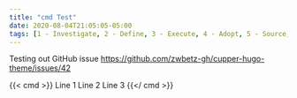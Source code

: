 ```yaml
---
title: "cmd Test"
date: 2020-08-04T21:05:05-05:00
tags: [1 - Investigate, 2 - Define, 3 - Execute, 4 - Adopt, 5 - Source, Past project]
---
```


Testing out GitHub issue https://github.com/zwbetz-gh/cupper-hugo-theme/issues/42

{{< cmd >}}
Line 1
Line 2
Line 3
{{</ cmd >}}

